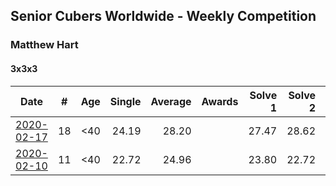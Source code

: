 ## Senior Cubers Worldwide - Weekly Competition
### Matthew Hart

#### 3x3x3

| Date | # | Age | Single | Average | Awards | Solve 1 | Solve 2 | Solve 3 | Solve 4 | Solve 5 | Video |
| :--: | :--: | :--: | --: | --: | :--: | --: | --: | --: | --: | --: | :-- |
| [2020-02-17](../3x3x3/2020-02-17.md) | 18 | <40 | 24.19 | 28.20 |  | 27.47 | 28.62 | 31.26 | 24.19 | 28.52 | [Link](https://www.facebook.com/events/616423959107229/permalink/621331295283162/) |
| [2020-02-10](../3x3x3/2020-02-10.md) | 11 | <40 | 22.72 | 24.96 |  | 23.80 | 22.72 | 22.91 | 28.18 | 36.89 | [Link](https://www.facebook.com/bazosoft/videos/10221648844229649/) |

